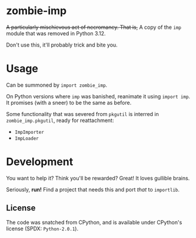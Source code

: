 # zombie-imp

~~A particularly mischievous act of necromancy. That is,~~
A copy of the `imp` module that was removed in Python 3.12.

Don't use this, it'll probably trick and bite you.


# Usage

Can be summoned by `import zombie_imp`.

On Python versions where `imp` was banished, reanimate it using `import imp`.
It promises (with a sneer) to be the same as before.

Some functionality that was severed from `pkgutil` is interred
in `zombie_imp.pkgutil`, ready for reattachment:

- `ImpImporter`
- `ImpLoader`


# Development

You want to help it? Think you'll be rewarded?
Great! It loves gullible brains.

Seriously, **run!**
Find a project that needs this and port *that* to `importlib`.


## License

The code was snatched from CPython, and is available under CPython's license
(SPDX: `Python-2.0.1`).
